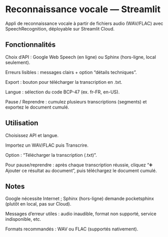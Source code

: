 # Reconnaissance vocale — Streamlit
Appli de reconnaissance vocale à partir de fichiers audio (WAV/FLAC) avec SpeechRecognition, déployable sur Streamlit Cloud.

##  Fonctionnalités
Choix d’API : Google Web Speech (en ligne) ou Sphinx (hors-ligne, local seulement).

Erreurs lisibles : messages clairs + option “détails techniques”.

Export : bouton pour télécharger la transcription en .txt.

Langue : sélection du code BCP-47 (ex. fr-FR, en-US).

Pause / Reprendre : cumulez plusieurs transcriptions (segments) et exportez le document cumulé.

##  Utilisation
Choisissez API et langue.

Importez un WAV/FLAC puis Transcrire.

Option : “Télécharger la transcription (.txt)”.

Pour pause/reprendre : après chaque transcription réussie, cliquez “➕ Ajouter ce résultat au document”, puis téléchargez le document cumulé.

##  Notes
Google nécessite Internet ; Sphinx (hors-ligne) demande pocketsphinx (plutôt en local, pas sur Cloud).

Messages d’erreur utiles : audio inaudible, format non supporté, service indisponible, etc.

Formats recommandés : WAV ou FLAC (supportés nativement).
